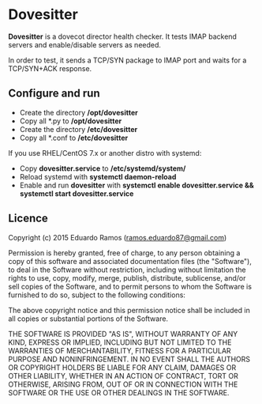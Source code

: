 # Dovesitter

**Dovesitter** is a dovecot director health checker.
It tests IMAP backend servers and enable/disable servers as needed.

In order to test, it sends a TCP/SYN package to IMAP port and waits for a TCP/SYN+ACK response.

## Configure and run

* Create the directory **/opt/dovesitter**
* Copy all \*.py to **/opt/dovesitter**
* Create the directory **/etc/dovesitter**
* Copy all \*.conf to **/etc/dovesitter**

If you use RHEL/CentOS 7.x or another distro with systemd:

* Copy **dovesitter.service** to **/etc/systemd/system/**
* Reload systemd with **systemctl daemon-reload**
* Enable and run **dovesitter** with **systemctl enable dovesitter.service && systemctl start dovesitter.service**

## Licence

Copyright (c) 2015 Eduardo Ramos (ramos.eduardo87@gmail.com)

Permission is hereby granted, free of charge, to any person obtaining a copy of this software and associated documentation files (the "Software"), to deal in the Software without restriction, including without limitation the rights to use, copy, modify, merge, publish, distribute, sublicense, and/or sell copies of the Software, and to permit persons to whom the Software is furnished to do so, subject to the following conditions:

The above copyright notice and this permission notice shall be included in all copies or substantial portions of the Software.

THE SOFTWARE IS PROVIDED "AS IS", WITHOUT WARRANTY OF ANY KIND, EXPRESS OR IMPLIED, INCLUDING BUT NOT LIMITED TO THE WARRANTIES OF MERCHANTABILITY, FITNESS FOR A PARTICULAR PURPOSE AND NONINFRINGEMENT. IN NO EVENT SHALL THE AUTHORS OR COPYRIGHT HOLDERS BE LIABLE FOR ANY CLAIM, DAMAGES OR OTHER LIABILITY, WHETHER IN AN ACTION OF CONTRACT, TORT OR OTHERWISE, ARISING FROM, OUT OF OR IN CONNECTION WITH THE SOFTWARE OR THE USE OR OTHER DEALINGS IN THE SOFTWARE.
